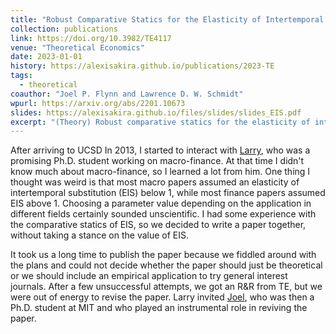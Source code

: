 ```yaml
---
title: "Robust Comparative Statics for the Elasticity of Intertemporal Substitution"
collection: publications
link: https://doi.org/10.3982/TE4117
venue: "Theoretical Economics"
date: 2023-01-01
history: https://alexisakira.github.io/publications/2023-TE
tags:
  - theoretical
coauthor: "Joel P. Flynn and Lawrence D. W. Schmidt"
wpurl: https://arxiv.org/abs/2201.10673
slides: https://alexisakira.github.io/files/slides/slides_EIS.pdf
excerpt: "(Theory) Robust comparative statics for the elasticity of intertemporal substitution; sign- and point-identification of EIS minus 1."
---
```


After arriving to UCSD In 2013, I started to interact with [Larry](https://sites.google.com/site/lawrencedwschmidt/home), who was a promising Ph.D. student working on macro-finance. At that time I didn't know much about macro-finance, so I learned a lot from him. One thing I thought was weird is that most macro papers assumed an elasticity of intertemporal substitution (EIS) below 1, while most finance papers assumed EIS above 1. Choosing a parameter value depending on the application in different fields certainly sounded unscientific. I had some experience with the comparative statics of EIS, so we decided to write a paper together, without taking a stance on the value of EIS.

It took us a long time to publish the paper because we fiddled around with the plans and could not decide whether the paper should just be theoretical or we should include an empirical application to try general interest journals. After a few unsuccessful attempts, we got an R&R from TE, but we were out of energy to revise the paper. Larry invited [Joel](https://joelflynn.com/), who was then a Ph.D. student at MIT and who played an instrumental role in reviving the paper.